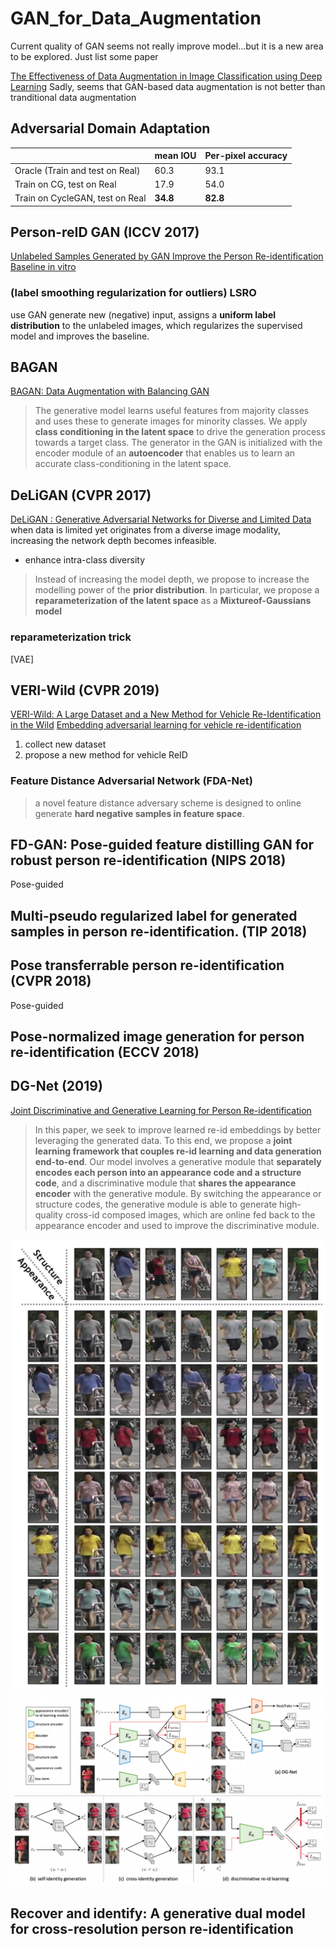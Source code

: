# GAN_for_Data_Augmentation
Current quality of GAN seems not really improve model...but it is a new area to be explored.
Just list some paper

[The Effectiveness of Data Augmentation in Image Classification using Deep Learning](https://arxiv.org/abs/1712.04621)
Sadly, seems that GAN-based data augmentation is not better than tranditional data augmentation

## Adversarial Domain Adaptation
||mean IOU|Per-pixel accuracy|
|---|---|---|
|Oracle (Train and test on Real)|60.3|93.1|
|Train on CG, test on Real      |17.9|54.0|
|Train on CycleGAN, test on Real|**34.8**|**82.8**|

## Person-reID GAN (ICCV 2017)
[Unlabeled Samples Generated by GAN Improve the Person Re-identification Baseline in vitro](https://arxiv.org/abs/1701.07717) 
### (label smoothing regularization for outliers) LSRO
use GAN generate new (negative) input, assigns a **uniform label distribution** to the unlabeled images, which regularizes the supervised model and improves the baseline.

## BAGAN
[BAGAN: Data Augmentation with Balancing GAN](https://arxiv.org/pdf/1803.09655.pdf)  
> The generative model learns useful features from majority classes and uses these to generate images for minority classes. We apply **class conditioning in the latent space** to drive the generation process towards a target class. The generator in the GAN is initialized with the encoder module of an **autoencoder** that enables us to learn an accurate class-conditioning in the latent space. 
## DeLiGAN (CVPR 2017)
[DeLiGAN : Generative Adversarial Networks for Diverse and Limited Data](https://arxiv.org/pdf/1706.02071.pdf)  
when data is limited yet originates from a diverse image modality, increasing the network depth becomes infeasible. 
* enhance intra-class diversity
> Instead of increasing the model depth, we propose to increase the modelling power of the **prior distribution**. In particular, we propose a **reparameterization of the latent space** as a **Mixtureof-Gaussians model**
### reparameterization trick
[VAE]

## VERI-Wild (CVPR 2019)
[VERI-Wild: A Large Dataset and a New Method for Vehicle Re-Identification in the Wild](http://openaccess.thecvf.com/content_CVPR_2019/papers/Lou_VERI-Wild_A_Large_Dataset_and_a_New_Method_for_Vehicle_CVPR_2019_paper.pdf)
[Embedding adversarial learning for vehicle re-identification]()
1. collect new dataset
2. propose a new method for vehicle ReID 
### Feature Distance Adversarial Network (FDA-Net) 
> a novel feature distance adversary scheme is designed to online generate **hard negative samples in feature space**.

## FD-GAN: Pose-guided feature distilling GAN for robust person re-identification (NIPS 2018)
Pose-guided
## Multi-pseudo regularized label for generated samples in person re-identification. (TIP 2018)

## Pose transferrable person re-identification (CVPR 2018)
Pose-guided
##  Pose-normalized image generation for person re-identification (ECCV 2018)


## DG-Net (2019)
[Joint Discriminative and Generative Learning for Person Re-identification](https://arxiv.org/pdf/1904.07223.pdf)
> In this paper, we seek to improve learned re-id embeddings by better leveraging the generated data. To this end, we propose a **joint learning framework that couples re-id learning and data generation end-to-end**. Our model involves a generative module that **separately encodes each person into an appearance code and a structure code**, and a discriminative module that **shares the appearance encoder** with the generative module. By switching the appearance or structure codes, the generative module is able to generate high-quality cross-id composed images, which are online fed back to the appearance encoder and used to improve the discriminative module.   

![](img/switching_appearance_or_structure_codes.png)
![](img/DG_Net.png)

## Recover and identify: A generative dual model for cross-resolution person re-identification